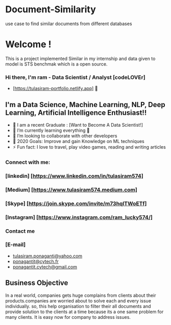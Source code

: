 # Document-Similarity
use case to find similar documents from different databases
# Welcome !
This is a project implemented Similar in my internship and data given to model is STS benchmak which is a open source.
### Hi there, I'm ram - Data Scientist / Analyst [codeLOVEr]

* [https://tulasiram-portfolio.netlify.app] 👋


## I'm a Data Science, Machine Learning, NLP, Deep Learning, Artificial Intelligence Enthusiast!!

- 🔭 I am a recent Graduate : [Want to Become A Data Scientist!]
- 🌱 I’m currently learning everything 🤣
- 👯 I’m looking to collaborate with other developers
- 🥅 2020 Goals: Improve and gain Knowledge on ML techniques
- ⚡ Fun fact: I love to travel, play video games, reading and writing articles

### Connect with me:

### [linkedin] [https://www.linkedin.com/in/tulasiram574]
### [Medium] [https://www.tulasiram574.medium.com]
### [Skype] [https://join.skype.com/invite/m73hqlTWoETf]
### [Instagram] [https://www.instagram.com/ram_lucky574/]

### Contact me
### [E-mail]
* tulasiram.ponaganti@yahoo.com
* ponagantit@cytech.fr
* ponagantit.cytech@gmail.com


## Business Objective

In a real world, companies gets huge complains from clients about their products.companies are worried about to solve 
each and every issue individually. so, this help organisation to filter their all documents and provide solution to the
clients at a time because its a one same problem for many clients. It is easy now for company to address issues.
